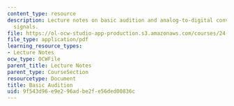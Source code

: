 ```yaml
---
content_type: resource
description: Lecture notes on basic audition and analog-to-digital conversion of speech
  signals.
file: https://ol-ocw-studio-app-production.s3.amazonaws.com/courses/24-910-topics-in-linguistic-theory-laboratory-phonology-spring-2007/9f543d96e9e296adbe2fe56ded00836c_lec2_audition.pdf
file_type: application/pdf
learning_resource_types:
- Lecture Notes
ocw_type: OCWFile
parent_title: Lecture Notes
parent_type: CourseSection
resourcetype: Document
title: Basic Audition
uid: 9f543d96-e9e2-96ad-be2f-e56ded00836c
---
```

